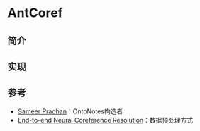 # AntCoref

## 简介

## 实现

## 参考
- [Sameer Pradhan](https://cemantix.org/)：OntoNotes构造者
- [End-to-end Neural Coreference Resolution](https://github.com/kentonl/e2e-coref/blob/e2e/setup_training.sh)：数据预处理方式
